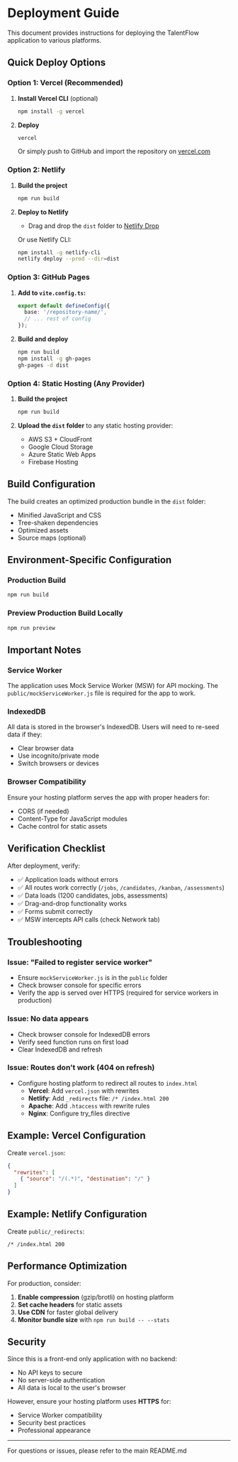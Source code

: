 # Deployment Guide

This document provides instructions for deploying the TalentFlow application to various platforms.

## Quick Deploy Options

### Option 1: Vercel (Recommended)

1. **Install Vercel CLI** (optional)
   ```bash
   npm install -g vercel
   ```

2. **Deploy**
   ```bash
   vercel
   ```

   Or simply push to GitHub and import the repository on [vercel.com](https://vercel.com)

### Option 2: Netlify

1. **Build the project**
   ```bash
   npm run build
   ```

2. **Deploy to Netlify**
   - Drag and drop the `dist` folder to [Netlify Drop](https://app.netlify.com/drop)
   
   Or use Netlify CLI:
   ```bash
   npm install -g netlify-cli
   netlify deploy --prod --dir=dist
   ```

### Option 3: GitHub Pages

1. **Add to `vite.config.ts`:**
   ```typescript
   export default defineConfig({
     base: '/repository-name/',
     // ... rest of config
   });
   ```

2. **Build and deploy**
   ```bash
   npm run build
   npm install -g gh-pages
   gh-pages -d dist
   ```

### Option 4: Static Hosting (Any Provider)

1. **Build the project**
   ```bash
   npm run build
   ```

2. **Upload the `dist` folder** to any static hosting provider:
   - AWS S3 + CloudFront
   - Google Cloud Storage
   - Azure Static Web Apps
   - Firebase Hosting

## Build Configuration

The build creates an optimized production bundle in the `dist` folder:

- Minified JavaScript and CSS
- Tree-shaken dependencies
- Optimized assets
- Source maps (optional)

## Environment-Specific Configuration

### Production Build
```bash
npm run build
```

### Preview Production Build Locally
```bash
npm run preview
```

## Important Notes

### Service Worker
The application uses Mock Service Worker (MSW) for API mocking. The `public/mockServiceWorker.js` file is required for the app to work.

### IndexedDB
All data is stored in the browser's IndexedDB. Users will need to re-seed data if they:
- Clear browser data
- Use incognito/private mode
- Switch browsers or devices

### Browser Compatibility
Ensure your hosting platform serves the app with proper headers for:
- CORS (if needed)
- Content-Type for JavaScript modules
- Cache control for static assets

## Verification Checklist

After deployment, verify:

- ✅ Application loads without errors
- ✅ All routes work correctly (`/jobs`, `/candidates`, `/kanban`, `/assessments`)
- ✅ Data loads (1200 candidates, jobs, assessments)
- ✅ Drag-and-drop functionality works
- ✅ Forms submit correctly
- ✅ MSW intercepts API calls (check Network tab)

## Troubleshooting

### Issue: "Failed to register service worker"
- Ensure `mockServiceWorker.js` is in the `public` folder
- Check browser console for specific errors
- Verify the app is served over HTTPS (required for service workers in production)

### Issue: No data appears
- Check browser console for IndexedDB errors
- Verify seed function runs on first load
- Clear IndexedDB and refresh

### Issue: Routes don't work (404 on refresh)
- Configure hosting platform to redirect all routes to `index.html`
  - **Vercel**: Add `vercel.json` with rewrites
  - **Netlify**: Add `_redirects` file: `/* /index.html 200`
  - **Apache**: Add `.htaccess` with rewrite rules
  - **Nginx**: Configure try_files directive

## Example: Vercel Configuration

Create `vercel.json`:
```json
{
  "rewrites": [
    { "source": "/(.*)", "destination": "/" }
  ]
}
```

## Example: Netlify Configuration

Create `public/_redirects`:
```
/* /index.html 200
```

## Performance Optimization

For production, consider:

1. **Enable compression** (gzip/brotli) on hosting platform
2. **Set cache headers** for static assets
3. **Use CDN** for faster global delivery
4. **Monitor bundle size** with `npm run build -- --stats`

## Security

Since this is a front-end only application with no backend:
- No API keys to secure
- No server-side authentication
- All data is local to the user's browser

However, ensure your hosting platform uses **HTTPS** for:
- Service Worker compatibility
- Security best practices
- Professional appearance

---

For questions or issues, please refer to the main README.md


